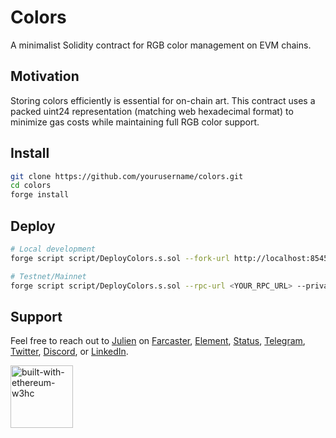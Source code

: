 # Colors

A minimalist Solidity contract for RGB color management on EVM chains.

## Motivation

Storing colors efficiently is essential for on-chain art. This contract uses a packed uint24 representation (matching web hexadecimal format) to minimize gas costs while maintaining full RGB color support.

## Install

```bash
git clone https://github.com/yourusername/colors.git
cd colors
forge install
```

## Deploy

```bash
# Local development
forge script script/DeployColors.s.sol --fork-url http://localhost:8545 --broadcast

# Testnet/Mainnet
forge script script/DeployColors.s.sol --rpc-url <YOUR_RPC_URL> --private-key <YOUR_PRIVATE_KEY> --broadcast
```

## Support

Feel free to reach out to [Julien](https://github.com/julienbrg) on [Farcaster](https://warpcast.com/julien-), [Element](https://matrix.to/#/@julienbrg:matrix.org), [Status](https://status.app/u/iwSACggKBkp1bGllbgM=#zQ3shmh1sbvE6qrGotuyNQB22XU5jTrZ2HFC8bA56d5kTS2fy), [Telegram](https://t.me/julienbrg), [Twitter](https://twitter.com/julienbrg), [Discord](https://discordapp.com/users/julienbrg), or [LinkedIn](https://www.linkedin.com/in/julienberanger/).

<img src="https://bafkreid5xwxz4bed67bxb2wjmwsec4uhlcjviwy7pkzwoyu5oesjd3sp64.ipfs.w3s.link" alt="built-with-ethereum-w3hc" width="100"/>